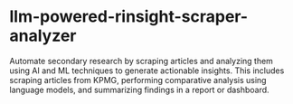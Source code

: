 # llm-powered-rinsight-scraper-analyzer
Automate secondary research by scraping articles and analyzing them using AI and ML techniques to generate actionable insights. This includes scraping articles from KPMG, performing comparative analysis using language models, and summarizing findings in a report or dashboard.
